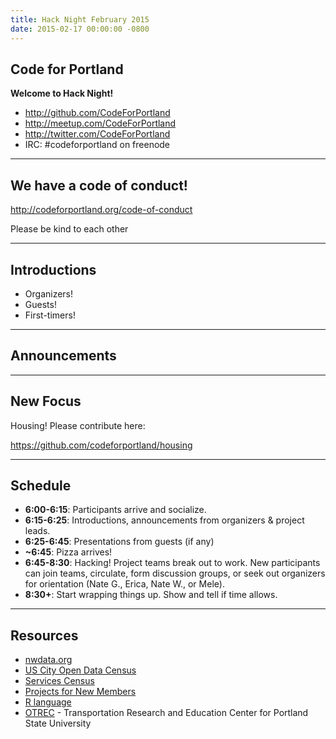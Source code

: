 ```yaml
---
title: Hack Night February 2015
date: 2015-02-17 00:00:00 -0800
---
```


## Code for Portland

**Welcome to Hack Night!**

* http://github.com/CodeForPortland
* http://meetup.com/CodeForPortland
* http://twitter.com/CodeForPortland
* IRC: #codeforportland on freenode

---

## We have a code of conduct!

http://codeforportland.org/code-of-conduct

Please be kind to each other

---

## Introductions

* Organizers!
* Guests!
* First-timers!

---

## Announcements

---

## New Focus

Housing! Please contribute here:

https://github.com/codeforportland/housing

---

## Schedule

* **6:00-6:15**: Participants arrive and socialize.
* **6:15-6:25**: Introductions, announcements from organizers & project leads.
* **6:25-6:45**: Presentations from guests (if any)
* **~6:45**: Pizza arrives!
* **6:45-8:30**: Hacking! Project teams break out to work. New participants can join teams, circulate, form discussion groups, or seek out organizers for orientation (Nate G., Erica, Nate W., or Mele).
* **8:30+**: Start wrapping things up. Show and tell if time allows.

---

## Resources

* [nwdata.org](http://nwdata.org)
* [US City Open Data Census](http://us-city.census.okfn.org/)
* [Services Census](https://service-census.herokuapp.com/)
* [Projects for New Members](https://docs.google.com/document/d/1wo_skwazuom_Zkp7AmCSjy5JD8Z5WYSbhr2IUmqWdQ0/)
* [R language](http://www.r-project.org/)
* [OTREC](http://trec.pdx.edu/) - Transportation Research and Education Center for Portland State University

